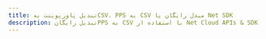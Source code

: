 ---title: تبدیل پاورپوینت بهCSV، PPS به CSV مبدل رایگان یا Net SDKdescription: تبدیل رایگانPPS به CSV با استفاده از Net Cloud APIs & SDK. همچنین اسناد Microsoft PowerPoint را در Cloud ایجاد، ویرایش و رندر کنید.---